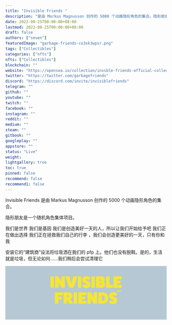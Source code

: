 ```yaml
---
title: "Invisible Friends "
description: "是由 Markus Magnusson 创作的 5000 个动画隐形角色的集合。隐形朋友是一个随机角色集体项目。"
date: 2022-08-25T00:00:00+08:00
lastmod: 2022-08-25T00:00:00+08:00
draft: false
authors: ["seven"]
featuredImage: "garbage-friends-co3xk3wpsr.png"
tags: ["Collectibles"]
categories: ["nfts"]
nfts: ["Collectibles"]
blockchain: ""
website: "https://opensea.io/collection/invsble-friends-official-collection"
twitter: "https://twitter.com/garbagefriends"
discord: "https://discord.com/invite/invisiblefriends"
telegram: ""
github: ""
youtube: ""
twitch: ""
facebook: ""
instagram: ""
reddit: ""
medium: ""
steam: ""
gitbook: ""
googleplay: ""
appstore: ""
status: "Live"
weight: 
lightgallery: true
toc: true
pinned: false
recommend: false
recommend1: false
---
```

Invisible Friends 是由 Markus Magnusson 创作的 5000 个动画隐形角色的集合。

隐形朋友是一个随机角色集体项目。

我们是世界 我们是基因 我们是创造美好一天的人，所以让我们开始给予吧 我们正在做出选择 我们正在拯救我们自己的行李 ，我们会创造更美好的一天，只有你和我

安装它的“建筑商”设法将垃圾洒在我们的 pfp 上。他们也没有脱鞋。是的，生活就是垃圾，但无论如何......我们稍后会尝试清理它

![nft](1661329074078.jpg)